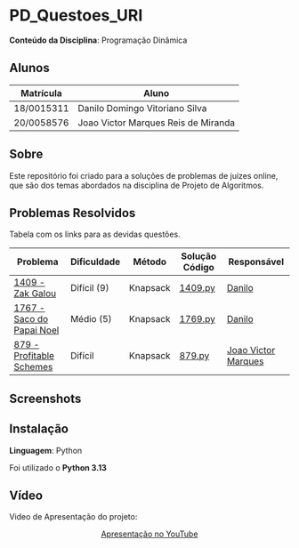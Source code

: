 # PD_Questoes_URI

<!-- **Número da Lista**: X<br> -->
**Conteúdo da Disciplina**: Programação Dinâmica<br>

## Alunos
| Matrícula  | Aluno                               |
| ---------- | ----------------------------------- |
| 18/0015311 | Danilo Domingo Vitoriano Silva      |
| 20/0058576 | Joao Victor Marques Reis de Miranda |

## Sobre 
Este repositório foi criado para a soluções de problemas de juízes online, que são dos temas abordados na disciplina de Projeto de Algoritmos.

## Problemas Resolvidos

Tabela com os links para as devidas questões.

| Problema | Dificuldade | Método | Solução Código | Responsável                             |
| -------- | ----------- | ------ | -------------- | --------------------------------------- |
| [1409 - Zak Galou](https://judge.beecrowd.com/pt/problems/view/1409) | Difícil (9) | Knapsack | [1409.py](./solucoes/1409.py) | [Danilo](https://github.com/danilow200) |
| [1767 - Saco do Papai Noel](https://judge.beecrowd.com/pt/problems/view/1409) | Médio (5) | Knapsack | [1769.py](./solucoes/1767.py) | [Danilo](https://github.com/danilow200) |
| [879 - Profitable Schemes](https://leetcode.com/problems/profitable-schemes/description/) | Difícil | Knapsack | [879.py](./solucoes/879.py) | [Joao Victor Marques](https://github.com/jmarquees) |




## Screenshots




## Instalação 
**Linguagem**: Python<br>

Foi utilizado o **Python 3.13**


## Vídeo

Video de Apresentação do projeto:

<div align="center">
  <!-- <p><a href="./assets/Trabalho_de_PA_Grafo1.mp4">Vídeo de Apresentação</a></p> -->
  <p><a href="">Apresentação no YouTube</a></p>
</div>

